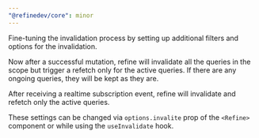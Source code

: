 ```yaml
---
"@refinedev/core": minor
---
```


Fine-tuning the invalidation process by setting up additional filters and options for the invalidation.

Now after a successful mutation, refine will invalidate all the queries in the scope but trigger a refetch only for the active queries. If there are any ongoing queries, they will be kept as they are.

After receiving a realtime subscription event, refine will invalidate and refetch only the active queries.

These settings can be changed via `options.invalite` prop of the `<Refine>` component or while using the `useInvalidate` hook.
